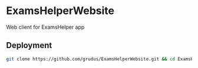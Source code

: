 # ExamsHelperWebsite
Web client for ExamsHelper app

## Deployment

````bash
git clone https://github.com/grudus/ExamsHelperWebsite.git && cd ExamsHelperWebsite && npm install && npm run dev
````
